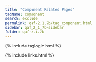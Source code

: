 ```yaml
---
title: "Component Related Pages"
tagName: component
search: exclude
permalink: qaf-2.1.7b/tag_component.html
sidebar: qaf_2_1_7b-sidebar
folder: qaf-2.1.7b
---
```

{% include taglogic.html %}

{% include links.html %}
